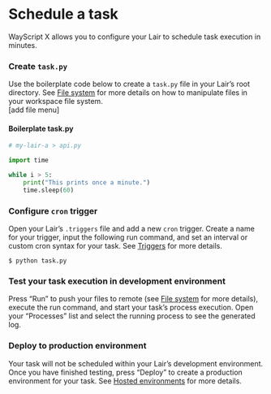 # Schedule a task

WayScript X allows you to configure your Lair to schedule task execution in minutes.

### Create `task.py`

Use the boilerplate code below to create a `task.py` file in your Lair’s root directory. See [File system](https://coda.io/d/WayScript-X-Docs_d2kDMDaZ6QP/File-system_sua4L) for more details on how to manipulate files in your workspace file system.  
\[add file menu\]

#### Boilerplate task.py

```python
# my-lair-a > api.py

import time

while i > 5:
    print("This prints once a minute.")
    time.sleep(60)
```

### Configure `cron` trigger

Open your Lair’s `.triggers` file and add a new `cron` trigger. Create a name for your trigger, input the following run command, and set an interval or custom cron syntax for your task. See [Triggers](https://coda.io/d/WayScript-X-Docs_d2kDMDaZ6QP/Triggers_suAFX) for more details.

```text
$ python task.py
```

### Test your task execution in development environment

Press “Run” to push your files to remote \(see [File system](https://coda.io/d/WayScript-X-Docs_d2kDMDaZ6QP/File-system_sua4L) for more details\), execute the run command, and start your task’s process execution. Open your “Processes” list and select the running process to see the generated log.

### Deploy to production environment

Your task will not be scheduled within your Lair’s development environment. Once you have finished testing, press “Deploy” to create a production environment for your task. See [Hosted environments](https://coda.io/d/WayScript-X-Docs_d2kDMDaZ6QP/Hosted-environments_suwGe) for more details.

